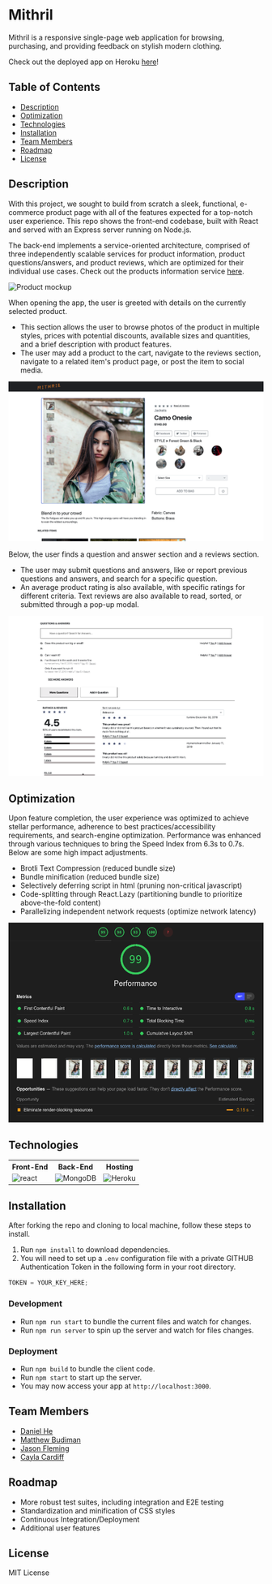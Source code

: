 # Mithril

Mithril is a responsive single-page web application for browsing, purchasing, and providing feedback on stylish modern clothing. 

Check out the deployed app on Heroku [here](http://glacial-dawn-48786.herokuapp.com/)!

## Table of Contents

- [Description](#description)
- [Optimization](#optimization)
- [Technologies](#technologies)
- [Installation](#installation)
- [Team Members](#team-members)
- [Roadmap](#roadmap)
- [License](#license)

## Description

With this project, we sought to build from scratch a sleek, functional, e-commerce product page with all of the features expected for a top-notch user experience. This repo shows the front-end codebase, built with React and served with an Express server running on Node.js.

The back-end implements a service-oriented architecture, comprised of three independently scalable services for product information, product questions/answers, and product reviews, which are optimized for their individual use cases. Check out the products information service [here](https://github.com/daniel-he-dev/Mithril-products).

![Product mockup](docs/readme/product.png)

When opening the app, the user is greeted with details on the currently selected product. 
- This section allows the user to browse photos of the product in multiple styles, prices with potential discounts, available sizes and quantities, and a brief description with product features. 
- The user may add a product to the cart, navigate to the reviews section, navigate to a related item's product page, or post the item to social media.

![Product Info](docs/readme/top.png)

Below, the user finds a question and answer section and a reviews section.
- The user may submit questions and answers, like or report previous questions and answers, and search for a specific question.
- An average product rating is also available, with specific ratings for different criteria. Text reviews are also available to read, sorted, or submitted through a pop-up modal.

![Questions and Reviews](docs/readme/questionsandreviews.png)

## Optimization

Upon feature completion, the user experience was optimized to achieve stellar performance, adherence to best practices/accessibility requirements, and search-engine optimization. Performance was enhanced through various techniques to bring the Speed Index from 6.3s to 0.7s. Below are some high impact adjustments.
- Brotli Text Compression (reduced bundle size)
- Bundle minification (reduced bundle size)
- Selectively deferring script in html (pruning non-critical javascript)
- Code-splitting through React.Lazy (partitioning bundle to prioritize above-the-fold content)
- Parallelizing independent network requests (optimize network latency)

![Front-end Performance](docs/readme/performance.png)

## Technologies

<table>
  <tr>
    <th>Front-End</th>
    <th>Back-End</th>
    <th>Hosting</th>
  </tr>
  <tr>
    <td>
      <img src='https://miro.medium.com/max/1280/1*vbCQ6KH6c6TrWNNEYF9PDw.png' alt="react" width="150">
    </td>
    <td>
      <img src="https://camo.githubusercontent.com/e34da2e8843d492d1b021fb733a9825912e1cb65/68747470733a2f2f627574746572636d732e636f6d2f7374617469632f696d616765732f746563685f62616e6e6572732f457870726573734a532e706e67" alt="MongoDB" width="150">
    </td>
    <td>
      <img src="https://cdn.freebiesupply.com/logos/thumbs/2x/heroku-logo.png" alt="Heroku" width="150">
    </td>
  </tr>
</table>

## Installation

After forking the repo and cloning to local machine, follow these steps to install.

1. Run `npm install` to download dependencies.
2. You will need to set up a `.env` configuration file with a private GITHUB Authentication Token in the following form in your root directory.

```js
TOKEN = YOUR_KEY_HERE;
```
### Development

- Run `npm run start` to bundle the current files and watch for changes.
- Run `npm run server` to spin up the server and watch for files changes.

### Deployment

- Run `npm build` to bundle the client code.
- Run `npm start` to start up the server.
- You may now access your app at `http://localhost:3000`.

## Team Members

- [Daniel He](https://github.com/daniel-he-dev)
- [Matthew Budiman](https://github.com/mattBman23)
- [Jason Fleming](https://github.com/jfleming9357)
- [Cayla Cardiff](https://github.com/cayla-c)

## Roadmap

- More robust test suites, including integration and E2E testing
- Standardization and minification of CSS styles
- Continuous Integration/Deployment
- Additional user features

## License

MIT License
